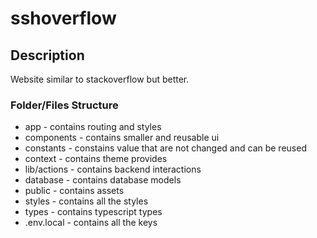 # sshoverflow

## Description
Website similar to stackoverflow but better.

### Folder/Files Structure
- app - contains routing and styles
- components - contains smaller and reusable ui
- constants - constains value that are not changed and can be reused
- context - contains theme provides
- lib/actions - contains backend interactions
- database - contains database models
- public - contains assets
- styles - contains all the styles
- types - contains typescript types
- .env.local - contains all the keys